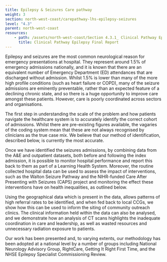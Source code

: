 ```yaml
---
title: Epilepsy & Seizures Care pathway
weight: 3
section: north-west-coast/carepathway-lhs-epilepsy-seizures
level: "4.3"
parent: north-west-coast
resources: 
    - path: /assets/north-west-coast/Section 4.3.1_ Clinical Pathway Epilepsy Final Report.pdf
      title: Clinical Pathway Epilepsy Final Report
---
```


Epilepsy and seizures are the most common neurological reason for emergency presentations at hospital. They represent around 1.5% of emergency admissions nationally, and it is known that there are an equivalent number of Emergency Department (ED) attendances that are discharged without admission. Whilst 1.5% is lower than many of the more high profile conditions (such as heart failure or COPD), many of the seizure admissions are eminently preventable, rather than an expected feature of a declining chronic state, and so there is a huge opportunity to improve care amongst these patients. However, care is poorly coordinated across sectors and organisations.  

The first step in understanding the scale of the problem and how patients navigate the healthcare system is to accurately identify the correct cohort of admissions. Whilst there are pre-existing figures available, the vagaries of the coding system mean that these are not always recognised by clinicians as the true case mix. We believe that our method of identification, described below, is currently the most accurate.  

Once we have identified the seizures admissions, by combining data from the A&E and outpatient datasets, both before and following the index admission, it is possible to monitor hospital performance and report this back to them as part of a Learning Health System. Moreover, the routine collected hospital data can be used to assess the impact of interventions, such as the Walton Seizure Pathway and the NIHR-funded Care After Presenting with Seizures (CAPS) project and monitoring the effect these interventions have on health inequalities, as outlined below.  

Using the geographical data which is present in the data, allows patterns of high referral rates to be identified, and when fed back to local CCGs, we show how this can be used to inform the siting of community outreach clinics. The clinical information held within the data can also be analysed, and we demonstrate how an analysis of CT scans highlights the inadequate coordination in care and leadership, as well as wasted resources and unnecessary radiation exposure to patients. 

Our work has been presented and, to varying extents, our methodology has been adopted at a national level by a number of groups including National Neurology Advisory Group, RightCare, Getting It Right First Time, and the NHSE Epilepsy Specialist Commissioning Review.

